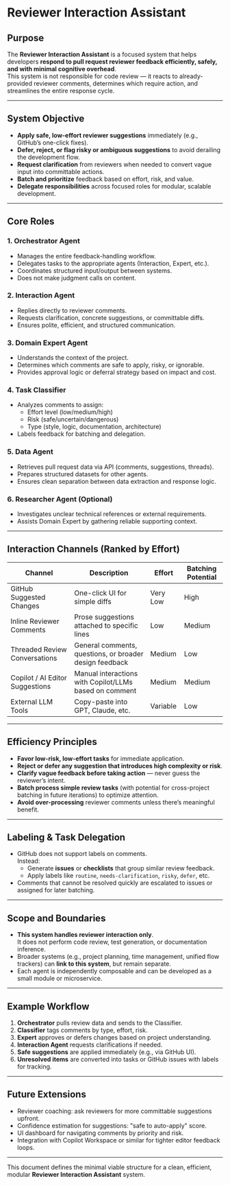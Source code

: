 # Reviewer Interaction Assistant

## Purpose

The **Reviewer Interaction Assistant** is a focused system that helps developers **respond to pull request reviewer feedback efficiently, safely, and with minimal cognitive overhead**.  
This system is not responsible for code review — it reacts to already-provided reviewer comments, determines which require action, and streamlines the entire response cycle.

---

## System Objective

- **Apply safe, low-effort reviewer suggestions** immediately (e.g., GitHub’s one-click fixes).
- **Defer, reject, or flag risky or ambiguous suggestions** to avoid derailing the development flow.
- **Request clarification** from reviewers when needed to convert vague input into committable actions.
- **Batch and prioritize** feedback based on effort, risk, and value.
- **Delegate responsibilities** across focused roles for modular, scalable development.

---

## Core Roles

### 1. Orchestrator Agent
- Manages the entire feedback-handling workflow.
- Delegates tasks to the appropriate agents (Interaction, Expert, etc.).
- Coordinates structured input/output between systems.
- Does not make judgment calls on content.

### 2. Interaction Agent
- Replies directly to reviewer comments.
- Requests clarification, concrete suggestions, or committable diffs.
- Ensures polite, efficient, and structured communication.

### 3. Domain Expert Agent
- Understands the context of the project.
- Determines which comments are safe to apply, risky, or ignorable.
- Provides approval logic or deferral strategy based on impact and cost.

### 4. Task Classifier
- Analyzes comments to assign:
  - Effort level (low/medium/high)
  - Risk (safe/uncertain/dangerous)
  - Type (style, logic, documentation, architecture)
- Labels feedback for batching and delegation.

### 5. Data Agent
- Retrieves pull request data via API (comments, suggestions, threads).
- Prepares structured datasets for other agents.
- Ensures clean separation between data extraction and response logic.

### 6. Researcher Agent (Optional)
- Investigates unclear technical references or external requirements.
- Assists Domain Expert by gathering reliable supporting context.

---

## Interaction Channels (Ranked by Effort)

| Channel                            | Description                                                | Effort     | Batching Potential |
|------------------------------------|------------------------------------------------------------|------------|---------------------|
| GitHub Suggested Changes           | One-click UI for simple diffs                              | Very Low   | High                |
| Inline Reviewer Comments           | Prose suggestions attached to specific lines               | Low        | Medium              |
| Threaded Review Conversations      | General comments, questions, or broader design feedback    | Medium     | Low                 |
| Copilot / AI Editor Suggestions    | Manual interactions with Copilot/LLMs based on comment     | Medium     | Medium              |
| External LLM Tools                 | Copy-paste into GPT, Claude, etc.                          | Variable   | Low                 |

---

## Efficiency Principles

- **Favor low-risk, low-effort tasks** for immediate application.
- **Reject or defer any suggestion that introduces high complexity or risk**.
- **Clarify vague feedback before taking action** — never guess the reviewer’s intent.
- **Batch process simple review tasks** (with potential for cross-project batching in future iterations) to optimize attention.
- **Avoid over-processing** reviewer comments unless there’s meaningful benefit.

---

## Labeling & Task Delegation

- GitHub does not support labels on comments.  
  Instead:
  - Generate **issues** or **checklists** that group similar review feedback.
  - Apply labels like `routine`, `needs-clarification`, `risky`, `defer`, etc.
- Comments that cannot be resolved quickly are escalated to issues or assigned for later batching.

---

## Scope and Boundaries

- **This system handles reviewer interaction only**.  
  It does not perform code review, test generation, or documentation inference.
- Broader systems (e.g., project planning, time management, unified flow trackers) can **link to this system**, but remain separate.
- Each agent is independently composable and can be developed as a small module or microservice.

---

## Example Workflow

1. **Orchestrator** pulls review data and sends to the Classifier.
2. **Classifier** tags comments by type, effort, risk.
3. **Expert** approves or defers changes based on project understanding.
4. **Interaction Agent** requests clarifications if needed.
5. **Safe suggestions** are applied immediately (e.g., via GitHub UI).
6. **Unresolved items** are converted into tasks or GitHub issues with labels for tracking.

---

## Future Extensions

- Reviewer coaching: ask reviewers for more committable suggestions upfront.
- Confidence estimation for suggestions: "safe to auto-apply" score.
- UI dashboard for navigating comments by priority and risk.
- Integration with Copilot Workspace or similar for tighter editor feedback loops.

---

This document defines the minimal viable structure for a clean, efficient, modular **Reviewer Interaction Assistant** system.
